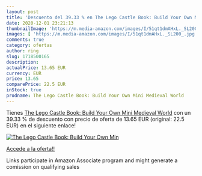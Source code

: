 ```yaml
---
layout: post
title: 'Descuento del 39.33 % en The Lego Castle Book: Build Your Own Min'
date: 2020-12-01 23:21:13
thumbnailImage: 'https://m.media-amazon.com/images/I/51qt1dmAHxL._SL200_.jpg'
images: [ 'https://m.media-amazon.com/images/I/51qt1dmAHxL._SL200_.jpg' ]
comments: true
category: ofertas
author: ring
slug: 1718500165
description:
actualPrice: 13.65 EUR
currency: EUR
price: 13.65
comparePrice: 22.5 EUR
inStock: true
prodname: The Lego Castle Book: Build Your Own Mini Medieval World
---
```


Tienes [The Lego Castle Book: Build Your Own Mini Medieval World](https://www.amazon.es/dp/1718500165/?tag=tolees-21) con un 39.33 % de descuento con precio de oferta de 13.65 EUR (original: 22.5 EUR) en el siguiente enlace!

[![The Lego Castle Book: Build Your Own Min](https://m.media-amazon.com/images/I/51qt1dmAHxL._SL200_.jpg)](https://www.amazon.es/dp/1718500165/?tag=tolees-21)

[Accede a la oferta!!](https://www.amazon.es/dp/1718500165/?tag=tolees-21)

Links participate in Amazon Associate program and might generate a comission on qualifying sales


